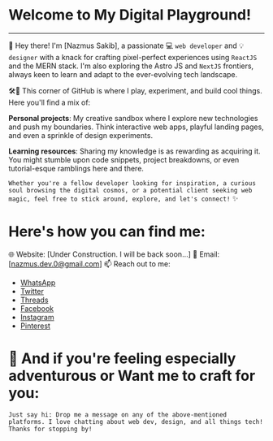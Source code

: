 # Welcome to My Digital Playground!

---

👋 Hey there! I'm [Nazmus Sakib], a passionate 💻 `web developer` and 💡 `designer` with a knack for crafting pixel-perfect experiences using `ReactJS` and the MERN stack. I'm also exploring the Astro JS and `NextJS` frontiers, always keen to learn and adapt to the ever-evolving tech landscape.

🛠️🎨 This corner of GitHub is where I play, experiment, and build cool things. Here you'll find a mix of:

**Personal projects**: My creative sandbox where I explore new technologies and push my boundaries. Think interactive web apps, playful landing pages, and even a sprinkle of design experiments.

**Learning resources**: Sharing my knowledge is as rewarding as acquiring it. You might stumble upon code snippets, project breakdowns, or even tutorial-esque ramblings here and there.

`Whether you're a fellow developer looking for inspiration, a curious soul browsing the digital cosmos, or a potential client seeking web magic, feel free to stick around, explore, and let's connect!` ✨

# Here's how you can find me:

🌐 Website: [Under Construction. I will be back soon...]
📧 Email: [nazmus.dev.0@gmail.com]
📫 Reach out to me: 
- [WhatsApp](https://wa.me/8801794799114)
- [Twitter](https://twitter.com/nazmus_dev)
- [Threads](https://www.threads.net/@nazmus.dev)
- [Facebook](https://www.facebook.com/nazmus.dev/)
- [Instagram](https://www.instagram.com/nazmus.dev/)
- [Pinterest](https://www.pinterest.com/nazmus_dev/)


# 🌟 And if you're feeling especially adventurous or Want me to craft for you:

`Just say hi: Drop me a message on any of the above-mentioned platforms. I love chatting about web dev, design, and all things tech!
Thanks for stopping by!`
